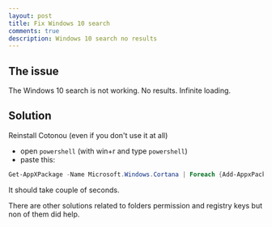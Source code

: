 ```yaml
---
layout: post
title: Fix Windows 10 search
comments: true
description: Windows 10 search no results
---
```


The issue
---------
The Windows 10 search is not working. No results. Infinite loading.

Solution
---------

Reinstall Cotonou (even if you don't use it at all)

* open `powershell` (with win+r and type `powershell`)
* paste this:

```powershell
Get-AppXPackage -Name Microsoft.Windows.Cortana | Foreach {Add-AppxPackage -DisableDevelopmentMode -Register "$($_.InstallLocation)\AppXManifest.xml"}
```

It should take couple of seconds.

There are other solutions related to folders permission and registry keys but non of them did help.
